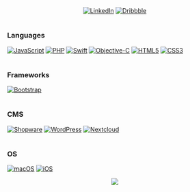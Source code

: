 
<div align="center"><a href="https://www.linkedin.com/in/dominikrieken" target="_blank"><img src="https://img.shields.io/badge/LinkedIn-blue?style=flat-square&logo=linkedin" alt="LinkedIn"></a> <a href="https://www.dribbble.com/drieken" target="_blank"><img src="https://img.shields.io/badge/dribbble-pink?style=flat-square&logo=dribbble" alt="Dribbble"></a></div>

#

### Languages
[![JavaScript](https://img.shields.io/badge/javascript-black?style=for-the-badge&logo=javascript)](https://github.com/drieken)
[![PHP](https://img.shields.io/badge/php-black?style=for-the-badge&logo=php)](https://github.com/drieken)
[![Swift](https://img.shields.io/badge/swift-black?style=for-the-badge&logo=swift)](https://github.com/drieken)
[![Objective-C](https://img.shields.io/badge/objectivec-black?style=for-the-badge&logo=objective-c)](https://github.com/drieken)
[![HTML5](https://img.shields.io/badge/html5-black?style=for-the-badge&logo=html5)](https://hub.docker.com/drieken)
[![CSS3](https://img.shields.io/badge/css3-black?style=for-the-badge&logo=css3)](https://hub.docker.com/drieken)

#

###  Frameworks
[![Bootstrap](https://img.shields.io/badge/bootstrap-black?style=for-the-badge&logo=bootstrap)](https://hub.docker.com/drieken)

#

### CMS
[![Shopware](https://img.shields.io/badge/shopware-black?style=for-the-badge&logo=shopware)](https://hub.docker.com/drieken)
[![WordPress](https://img.shields.io/badge/wordpress-black?style=for-the-badge&logo=wordpress)](https://hub.docker.com/drieken)
[![Nextcloud](https://img.shields.io/badge/nextcloud-black?style=for-the-badge&logo=nextcloud)](https://hub.docker.com/drieken)

#

### OS
[![macOS](https://img.shields.io/badge/macos-black?style=for-the-badge&logo=macos)](https://hub.docker.com/drieken)
[![iOS](https://img.shields.io/badge/ios-black?style=for-the-badge&logo=ios)](https://hub.docker.com/drieken)


<p align="center">
  <a href="https://github.com/drieken">
    <img src="https://komarev.com/ghpvc/?username=drieken&color=red&style=flat)" />
  </a>
</p>
